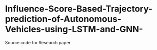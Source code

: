 # Influence-Score-Based-Trajectory-prediction-of-Autonomous-Vehicles-using-LSTM-and-GNN-
Source code for Research paper
